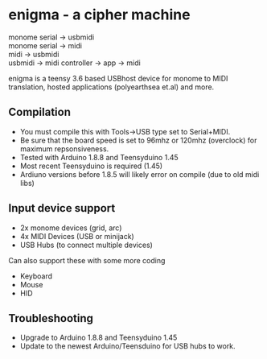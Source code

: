 # enigma - a cipher machine

monome serial -> usbmidi  
monome serial -> midi  
midi -> usbmidi  
usbmidi -> midi 
controller -> app -> midi  

enigma is a teensy 3.6 based USBhost device for monome to MIDI translation, hosted applications (polyearthsea et.al) and more.


## Compilation
* You must compile this with Tools->USB type set to Serial+MIDI.
* Be sure that the board speed is set to 96mhz or 120mhz (overclock) for maximum repsonsiveness.
* Tested with Arduino 1.8.8 and Teensyduino 1.45
* Most recent Teensyduino is required (1.45)
* Ardiuno versions before 1.8.5 will likely error on compile (due to old midi libs)


## Input device support
* 2x monome devices (grid, arc)
* 4x MIDI Devices (USB or minijack)
* USB Hubs (to connect multiple devices)

Can also support these with some more coding
* Keyboard
* Mouse
* HID 

## Troubleshooting
* Upgrade to Arduino 1.8.8 and Teensyduino 1.45
* Update to the newest Arduino/Teensduino for USB hubs to work.
